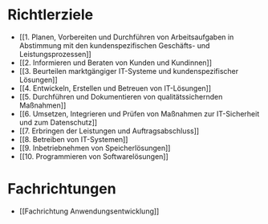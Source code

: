 # Richtlerziele
- [[1. Planen, Vorbereiten und Durchführen von Arbeitsaufgaben in Abstimmung mit den kundenspezifischen Geschäfts- und Leistungsprozessen]]
- [[2. Informieren und Beraten von Kunden und Kundinnen]]
- [[3. Beurteilen marktgängiger IT-Systeme und kundenspezifischer Lösungen]]
- [[4. Entwickeln, Erstellen und Betreuen von IT-Lösungen]]
- [[5. Durchführen und Dokumentieren von qualitätssichernden Maßnahmen]]
- [[6. Umsetzen, Integrieren und Prüfen von Maßnahmen zur IT-Sicherheit und zum Datenschutz]]
- [[7.  Erbringen der Leistungen und Auftragsabschluss]]
- [[8. Betreiben von IT-Systemen]]
- [[9. Inbetriebnehmen von Speicherlösungen]]
- [[10. Programmieren von Softwarelösungen]]

# Fachrichtungen
- [[Fachrichtung Anwendungsentwicklung]]


